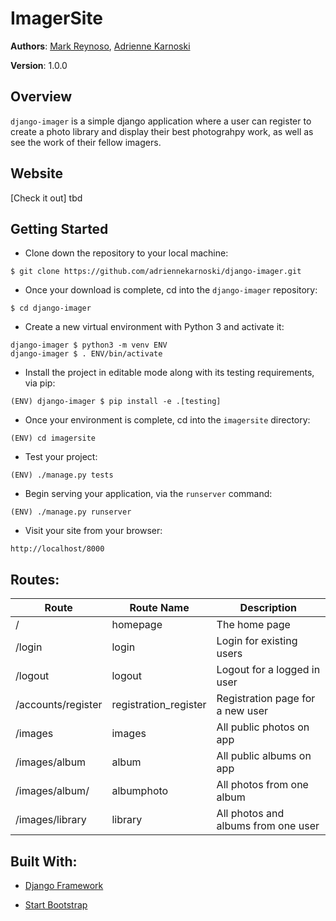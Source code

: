 # ImagerSite

**Authors**: [Mark Reynoso](https://github.com/markreynoso), [Adrienne Karnoski](https://github.com/adriennekarnoski)

**Version**: 1.0.0

## Overview
```django-imager``` is a simple django application where a user can register to create a photo library and display their best photograhpy work, as well as see the work of their fellow imagers.

## Website
[Check it out] tbd

## Getting Started
- Clone down the repository to your local machine:
```
$ git clone https://github.com/adriennekarnoski/django-imager.git
```
- Once your download is complete, cd into the ```django-imager``` repository:
```
$ cd django-imager
```
- Create a new virtual environment with Python 3 and activate it:
```
django-imager $ python3 -m venv ENV
django-imager $ . ENV/bin/activate
```
- Install the project in editable mode along with its testing requirements, via pip:
```
(ENV) django-imager $ pip install -e .[testing]
```
- Once your environment is complete, cd into the ```imagersite``` directory:
```
(ENV) cd imagersite
```
- Test your project:
```
(ENV) ./manage.py tests
```
- Begin serving your application, via the ```runserver``` command:
```
(ENV) ./manage.py runserver
```
- Visit your site from your browser:
```
http://localhost/8000
```

## Routes:

| Route | Route Name | Description |
| --- | --- | --- |
| /  | homepage | The home page |
| /login | login | Login for existing users |
| /logout | logout | Logout for a logged in user |
| /accounts/register | registration_register | Registration page for a new user |
| /images | images | All public photos on app |
| /images/album| album | All public albums on app |
| /images/album/<pk> | albumphoto | All photos from one album |
| /images/library | library | All photos and albums from one user |


## Built With:

- [Django Framework](https://djangoproject.com)

- [Start Bootstrap](https://startbootstrap.com/template-overviews/bare/)
